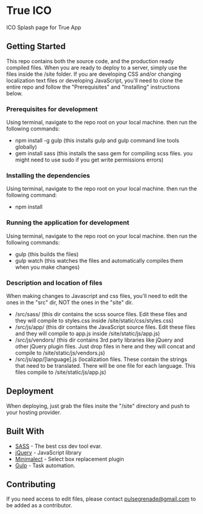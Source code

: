 # True ICO

ICO Splash page for True App

## Getting Started

This repo contains both the source code, and the production ready compiled files.
When you are ready to deploy to a server, simply use the files inside the /site folder.
If you are developing CSS and/or changing localization text files or developing JavaScript, you'll need to clone the entire repo and follow the "Prerequisites" and "Installing" instructions below.

### Prerequisites for development

Using terminal, navigate to the repo root on your local machine. then run the following commands:
* npm install -g gulp (this installs gulp and gulp command line tools globally)
* gem install sass (this installs the sass gem for compiling scss files. you might need to use sudo if you get write permissions errors)

### Installing the dependencies

Using terminal, navigate to the repo root on your local machine. then run the following command:
* npm install

### Running the application for development

Using terminal, navigate to the repo root on your local machine. then run the following commands:
* gulp (this builds the files)
* gulp watch (this watches the files and automatically compiles them when you make changes)

### Description and location of files

When making changes to Javascript and css files, you'll need to edit the ones in the "src" dir, NOT the ones in the "site" dir.

* /src/sass/ (this dir contains the scss source files. Edit these files and they will compile to styles.css inside /site/static/css/styles.css)
* /src/js/app/ (this dir contains the JavaScript source files. Edit these files and they will compile to app.js inside /site/static/js/app.js)
* /src/js/vendors/ (this dir contains 3rd party libraries like jQuery and other jQuery plugin files. Just drop files in here and they will concat and compile to /site/static/js/vendors.js)
* /src/js/app/[language].js (localization files. These contain the strings that need to be translated. There will be one file for each language. This files compile to /site/static/js/app.js)

## Deployment

When deploying, just grab the files insite the "/site" directory and push to your hosting provider.

## Built With

* [SASS](https://sass-lang.com/) - The best css dev tool evar.
* [jQuery](https://jquery.com/) - JavaScript library
* [Minimalect](https://groenroos.github.io/minimalect/) - Select box replacement plugin
* [Gulp](https://gulpjs.com/) - Task automation.

## Contributing

If you need access to edit files, please contact pulsegrenade@gmail.com to be added as a contributor. 



